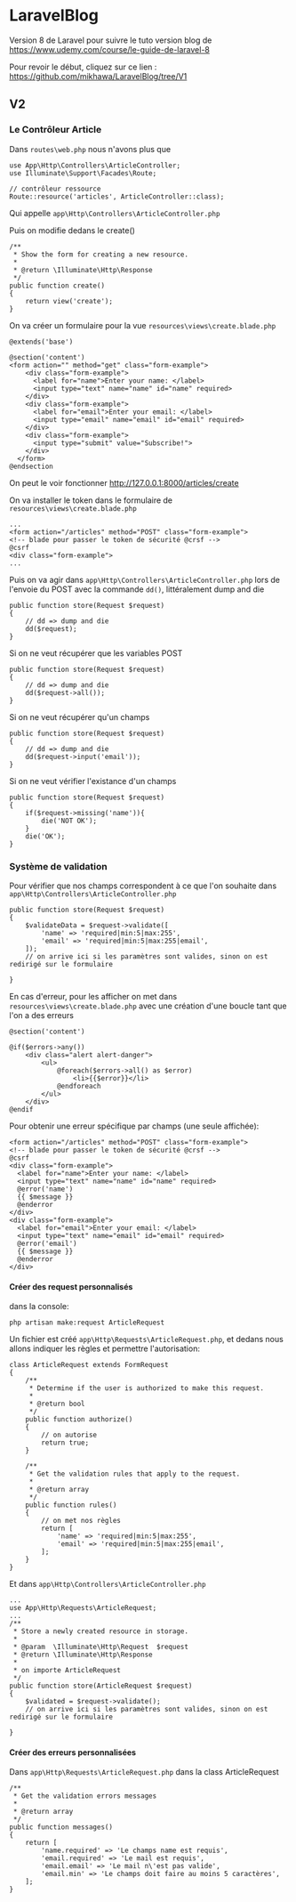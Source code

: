 # LaravelBlog

Version 8 de Laravel pour suivre le tuto version blog de https://www.udemy.com/course/le-guide-de-laravel-8

Pour revoir le début, cliquez sur ce lien : https://github.com/mikhawa/LaravelBlog/tree/V1

## V2

### Le Contrôleur Article

Dans `routes\web.php` nous n'avons plus que

    use App\Http\Controllers\ArticleController;
    use Illuminate\Support\Facades\Route;

    // contrôleur ressource
    Route::resource('articles', ArticleController::class);

Qui appelle `app\Http\Controllers\ArticleController.php`

Puis on modifie dedans le create()

    /**
     * Show the form for creating a new resource.
     *
     * @return \Illuminate\Http\Response
     */
    public function create()
    {
        return view('create');
    }

On va créer un formulaire pour la vue `resources\views\create.blade.php`

    @extends('base')

    @section('content')
    <form action="" method="get" class="form-example">
        <div class="form-example">
          <label for="name">Enter your name: </label>
          <input type="text" name="name" id="name" required>
        </div>
        <div class="form-example">
          <label for="email">Enter your email: </label>
          <input type="email" name="email" id="email" required>
        </div>
        <div class="form-example">
          <input type="submit" value="Subscribe!">
        </div>
      </form>
    @endsection

On peut le voir fonctionner http://127.0.0.1:8000/articles/create

On va installer le token dans le formulaire de `resources\views\create.blade.php`

    ...
    <form action="/articles" method="POST" class="form-example">
    <!-- blade pour passer le token de sécurité @crsf -->
    @csrf
    <div class="form-example">
    ...

Puis on va agir dans `app\Http\Controllers\ArticleController.php` lors de l'envoie du POST avec la commande `dd()`, littéralement dump and die

    public function store(Request $request)
    {
        // dd => dump and die
        dd($request);
    }

Si on ne veut récupérer que les variables POST

    public function store(Request $request)
    {
        // dd => dump and die
        dd($request->all());
    }

Si on ne veut récupérer qu'un champs

    public function store(Request $request)
    {
        // dd => dump and die
        dd($request->input('email'));
    }

Si on ne veut vérifier l'existance d'un champs

    public function store(Request $request)
    {
        if($request->missing('name')){
            die('NOT OK');
        }
        die('OK');
    }

### Système de validation

Pour vérifier que nos champs correspondent à ce que l'on souhaite dans `app\Http\Controllers\ArticleController.php`

    public function store(Request $request)
    {
        $validateData = $request->validate([
            'name' => 'required|min:5|max:255',
            'email' => 'required|min:5|max:255|email',
        ]);
        // on arrive ici si les paramètres sont valides, sinon on est redirigé sur le formulaire

    }

En cas d'erreur, pour les afficher on met dans `resources\views\create.blade.php` avec une création d'une boucle tant que l'on a des erreurs

    @section('content')

    @if($errors->any())
        <div class="alert alert-danger">
            <ul>
                @foreach($errors->all() as $error)
                    <li>{{$error}}</li>
                @endforeach
            </ul>
        </div>
    @endif

Pour obtenir une erreur spécifique par champs (une seule affichée):

    <form action="/articles" method="POST" class="form-example">
    <!-- blade pour passer le token de sécurité @crsf -->
    @csrf
    <div class="form-example">
      <label for="name">Enter your name: </label>
      <input type="text" name="name" id="name" required>
      @error('name')
      {{ $message }}
      @enderror
    </div>
    <div class="form-example">
      <label for="email">Enter your email: </label>
      <input type="text" name="email" id="email" required>
      @error('email')
      {{ $message }}
      @enderror
    </div>

#### Créer des request personnalisés

dans la console:

    php artisan make:request ArticleRequest

Un fichier est créé `app\Http\Requests\ArticleRequest.php`, et dedans nous allons indiquer les règles et permettre l'autorisation:

    class ArticleRequest extends FormRequest
    {
        /**
         * Determine if the user is authorized to make this request.
         *
         * @return bool
         */
        public function authorize()
        {
            // on autorise
            return true;
        }

        /**
         * Get the validation rules that apply to the request.
         *
         * @return array
         */
        public function rules()
        {
            // on met nos règles
            return [
                'name' => 'required|min:5|max:255',
                'email' => 'required|min:5|max:255|email',
            ];
        }
    }

Et dans `app\Http\Controllers\ArticleController.php`

    ...
    use App\Http\Requests\ArticleRequest;
    ...
    /**
     * Store a newly created resource in storage.
     *
     * @param  \Illuminate\Http\Request  $request
     * @return \Illuminate\Http\Response
     *
     * on importe ArticleRequest
     */
    public function store(ArticleRequest $request)
    {
        $validated = $request->validate();
        // on arrive ici si les paramètres sont valides, sinon on est redirigé sur le formulaire

    }

#### Créer des erreurs personnalisées

Dans `app\Http\Requests\ArticleRequest.php` dans la class ArticleRequest

    /**
     * Get the validation errors messages
     *
     * @return array
     */
    public function messages()
    {
        return [
            'name.required' => 'Le champs name est requis',
            'email.required' => 'Le mail est requis',
            'email.email' => 'Le mail n\'est pas valide',
            'email.min' => 'Le champs doit faire au moins 5 caractères',
        ];
    }
